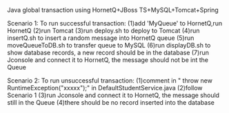 
Java global transaction using HornetQ+JBoss TS+MySQL+Tomcat+Spring

Scenario 1: To run successful transaction:
(1)add 'MyQueue' to HornetQ,run HornetQ
(2)run Tomcat
(3)run deploy.sh to deploy to Tomcat
(4)run insertQ.sh to insert a random message into HornetQ queue
(5)run moveQueueToDB.sh to transfer queue to MySQL
(6)run displayDB.sh to show database records, a new record should be in the database
(7)run Jconsole and connect it to HornetQ, the message should not be int the Queue

Scenario 2: To run unsuccessful transaction:
(1)comment in " throw new RuntimeException("xxxxx");" in DefaultStudentService.java
(2)follow Scenario 1
(3)run Jconsole and connect it to HornetQ, the message should still in the Queue
(4)there should be no record inserted into the database
